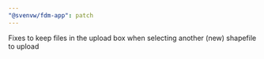 ```yaml
---
"@svenvw/fdm-app": patch
---
```


Fixes to keep files in the upload box when selecting another (new) shapefile to upload
